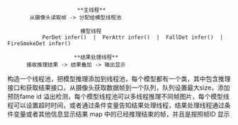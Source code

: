                           **主线程**
           从摄像头读取帧 -> 分配给模型线程池

                           模型线程
               PerDet infer()  |  PerAttr infer()  |  FallDet infer()  |  FireSmokeDet infer()

                         **结果处理线程**
          接收推理结果 -> 结果叠加 -> 输出显示




 构造一个线程池，把模型推理添加到线程池，每个模型都有一个类，其中包含推理接口和获取结果接口，从摄像头获取数据帧到一个队列，队列设置最大size，添加预防fame id 溢出检测，每个模型线程池可以多线程推理不同帧图片，每个模型线程可以设置超时时间，或者通过条件变量告知结果处理线程，结果处理线程通过条件变量或者其他信息显示结果 map 中的已经推理结束的帧，并且是按照帧ID 显示